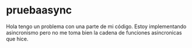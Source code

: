 # pruebaasync
Hola tengo un problema con una parte de mi código. Estoy implementando asincronismo pero no me toma bien la cadena de funciones asincronicas
que hice.
